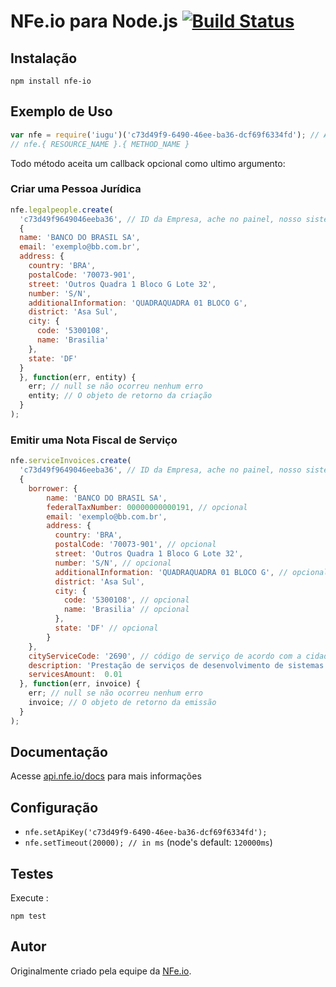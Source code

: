 # NFe.io para Node.js [![Build Status](https://travis-ci.org/nfeio/nfe-node.png?branch=master)](https://travis-ci.org/nfeio/nfe-node)

## Instalação

`npm install nfe-io`

## Exemplo de Uso
```js
var nfe = require('iugu')('c73d49f9-6490-46ee-ba36-dcf69f6334fd'); // Ache sua chave API no Painel
// nfe.{ RESOURCE_NAME }.{ METHOD_NAME }
```
Todo método aceita um callback opcional como ultimo argumento:

### Criar uma Pessoa Jurídica
```js
nfe.legalpeople.create(
  'c73d49f9649046eeba36', // ID da Empresa, ache no painel, nosso sistema é multi empresas :)
  {
  name: 'BANCO DO BRASIL SA',
  email: 'exemplo@bb.com.br',
  address: {
    country: 'BRA',
    postalCode: '70073-901',
    street: 'Outros Quadra 1 Bloco G Lote 32',
    number: 'S/N',
    additionalInformation: 'QUADRAQUADRA 01 BLOCO G',
    district: 'Asa Sul',
    city: {
      code: '5300108',
      name: 'Brasilia'
    },
    state: 'DF'
  }
  }, function(err, entity) {
    err; // null se não ocorreu nenhum erro
    entity; // O objeto de retorno da criação
  }
);
```

### Emitir uma Nota Fiscal de Serviço
```js
nfe.serviceInvoices.create(
  'c73d49f9649046eeba36', // ID da Empresa, ache no painel, nosso sistema é multi empresas :)
  {  
    borrower: {
        name: 'BANCO DO BRASIL SA',
        federalTaxNumber: 00000000000191, // opcional
        email: 'exemplo@bb.com.br',
        address: {
          country: 'BRA',
          postalCode: '70073-901', // opcional 
          street: 'Outros Quadra 1 Bloco G Lote 32',
          number: 'S/N', // opcional 
          additionalInformation: 'QUADRAQUADRA 01 BLOCO G', // opcional
          district: 'Asa Sul',
          city: {
            code: '5300108', // opcional
            name: 'Brasilia' // opcional 
          },
          state: 'DF' // opcional
        }
    },
    cityServiceCode: '2690', // código de serviço de acordo com a cidade
    description: 'Prestação de serviços de desenvolvimento de sistemas.',
    servicesAmount:  0.01
  }, function(err, invoice) {    
    err; // null se não ocorreu nenhum erro
    invoice; // O objeto de retorno da emissão    
  }
);
```

## Documentação
Acesse [api.nfe.io/docs](http://api.nfe.io/swagger) para mais informações

## Configuração

 * `nfe.setApiKey('c73d49f9-6490-46ee-ba36-dcf69f6334fd');`
 * `nfe.setTimeout(20000); // in ms` (node's default: `120000ms`)

## Testes
Execute :

`npm test`

## Autor

Originalmente criado pela equipe da [NFe.io](https://github.com/nfeio).
